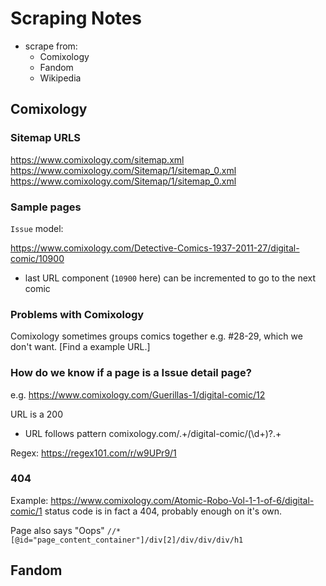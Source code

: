 # Scraping Notes

- scrape from:
    - Comixology
    - Fandom
    - Wikipedia

## Comixology

### Sitemap URLS

https://www.comixology.com/sitemap.xml
https://www.comixology.com/Sitemap/1/sitemap_0.xml
https://www.comixology.com/Sitemap/1/sitemap_0.xml

### Sample pages

`Issue` model:

https://www.comixology.com/Detective-Comics-1937-2011-27/digital-comic/10900

- last URL component (`10900` here) can be incremented to go to the next comic

### Problems with Comixology
Comixology sometimes groups comics together e.g. #28-29, which we don't want.
[Find a example URL.]

### How do we know if a page is a Issue detail page?
e.g. https://www.comixology.com/Guerillas-1/digital-comic/12

URL is a 200
- URL follows pattern comixology.com/.+/digital-comic/(\d+)\?.+

Regex: https://regex101.com/r/w9UPr9/1

### 404
Example: https://www.comixology.com/Atomic-Robo-Vol-1-1-of-6/digital-comic/1
status code is in fact a 404, probably enough on it's own.

Page also says "Oops" `//*[@id="page_content_container"]/div[2]/div/div/div/h1`

## Fandom

